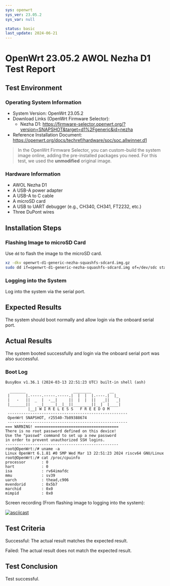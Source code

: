 ```yaml
---
sys: openwrt
sys_ver: 23.05.2
sys_var: null

status: basic
last_update: 2024-06-21
---
```


# OpenWrt 23.05.2 AWOL Nezha D1 Test Report

## Test Environment

### Operating System Information

- System Version: OpenWrt 23.05.2
- Download Links (OpenWrt Firmware Selector):
  - Nezha D1: https://firmware-selector.openwrt.org/?version=SNAPSHOT&target=d1%2Fgeneric&id=nezha
- Reference Installation Document: https://openwrt.org/docs/techref/hardware/soc/soc.allwinner.d1

> In the OpenWrt Firmware Selector, you can custom-build the system image online, adding the pre-installed packages you need. For this test, we used the **unmodified** original image.

### Hardware Information

- AWOL Nezha D1 
- A USB-A power adapter
- A USB-A to C cable
- A microSD card
- A USB to UART debugger (e.g., CH340, CH341, FT2232, etc.)
- Three DuPont wires

## Installation Steps

### Flashing Image to microSD Card

Use `dd` to flash the image to the microSD card.

```bash
xz -dkv openwrt-d1-generic-nezha-squashfs-sdcard.img.gz
sudo dd if=openwrt-d1-generic-nezha-squashfs-sdcard.img of=/dev/sdc status=progress
```

### Logging into the System

Log into the system via the serial port.

## Expected Results

The system should boot normally and allow login via the onboard serial port.

## Actual Results

The system booted successfully and login via the onboard serial port was also successful.

### Boot Log

```log
BusyBox v1.36.1 (2024-03-13 22:51:23 UTC) built-in shell (ash)

  _______                     ________        __
 |       |.-----.-----.-----.|  |  |  |.----.|  |_
 |   -   ||  _  |  -__|     ||  |  |  ||   _||   _|
 |_______||   __|_____|__|__||________||__|  |____|
          |__| W I R E L E S S   F R E E D O M
 -----------------------------------------------------
 OpenWrt SNAPSHOT, r25540-7b89388674
 -----------------------------------------------------
=== WARNING! =====================================
There is no root password defined on this device!
Use the "passwd" command to set up a new password
in order to prevent unauthorized SSH logins.
--------------------------------------------------
root@OpenWrt:/# uname -a
Linux OpenWrt 6.1.81 #0 SMP Wed Mar 13 22:51:23 2024 riscv64 GNU/Linux
root@OpenWrt:/# cat /proc/cpuinfo 
processor       : 0
hart            : 0
isa             : rv64imafdc
mmu             : sv39
uarch           : thead,c906
mvendorid       : 0x5b7
marchid         : 0x0
mimpid          : 0x0
```

Screen recording (From flashing image to logging into the system):

[![asciicast](https://asciinema.org/a/FtuRf4hQ7gWi0lTR4JkBxXJMw.svg)](https://asciinema.org/a/FtuRf4hQ7gWi0lTR4JkBxXJMw)

## Test Criteria

Successful: The actual result matches the expected result.

Failed: The actual result does not match the expected result.

## Test Conclusion

Test successful.
